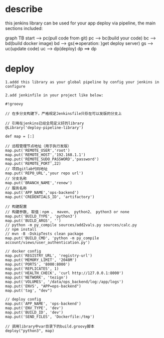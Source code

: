 
# describe

this jenkins library can be used for your app deploy via pipeline, the main sections included:

graph TB
    start --> pc(pull code from git)
    pc --> bc(build your code)
    bc --> bd(build docker image)
    bd --> gs(=>operation: )get deploy server)
    gs --> uc(update code)
    uc --> dp(deploy)
    dp ==> dp

 

# deploy

    1.addd this library as your global pipeline by config your jenkins in configure
    
    2.add jenkinfile in your project like below:
    
```
#!groovy

// 在多分支构建下，严格规定Jenkinsfile只存在可以发版的分支上

// 引用在jenkins已经全局定义好的library
@Library('deploy-pipeline-library')

def map = [:]

// 远程管理节点地址（用于执行发版）
map.put('REMOTE_USER','root')
map.put('REMOTE_HOST','192.168.1.1')
map.put('REMOTE_SUDO_PASSWORD','password')
map.put('REMOTE_PORT',22)
// 项目gitlab代码地址
map.put('REPO_URL','your repo url')
// 分支名称
map.put('BRANCH_NAME','renew')
// 服务名称
map.put('APP_NAME','ops-backend')
map.put('CREDENTIALS_ID', 'artifactory')

// 构建配置
// 构建参数, 取值：npm 、 maven、 python2、 python3 or none
map.put('BUILD_TYPE', 'python3')
map.put('BUILD_ARGS', '')
// python -m py_compile sources/add2vals.py sources/calc.py
// npm install
// mvn -B -DskipTests clean package
map.put('BUILD_CMD', 'python -m py_compile account/views/user_authentication.py')

// docker config
map.put('REGISTRY_URL', 'registry-url')
map.put('MEMORY_LIMIT', '2048M')
map.put('PORTS', '8000:8000')
map.put('REPLICATES', 1)
map.put('HEALTH_CHECK', 'curl http://127.0.0.1:8000')
map.put('NETWORK', 'tezign')
map.put('VOLUMES', '/data/ops_backend/log:/app/logs')
map.put('ENVS', "APP=ops-backend")
map.put('tag', "dev")

// deploy config
map.put('APP_NAME', 'ops-backend')
map.put('ENV_TYPE', 'dev')
map.put('BUILD_ID', 'dev')
map.put('SEND_FILES', 'Dockerfile:/tmp')

// 调用library中var目录下的build.groovy脚本
deploy("python3", map)
```
    
